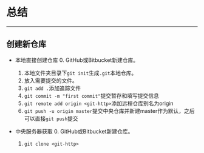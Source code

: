 # 总结
---

## 创建新仓库

- 本地直接创建仓库
  0. GitHub或Bitbucket新建仓库。
  1. 本地文件夹目录下`git init`生成`.git`本地仓库。
  2. 放入需要提交的文件。
  3. `git add .`添加追踪文件
  4. `git commit -m "first commit"`提交暂存和填写提交信息
  5. `git remote add origin <git-http>`添加远程仓库别名为origin
  6. `git push -u origin master`提交中央仓库并新建master作为默认，之后可以直接`git push`提交
  
- 中央服务器获取
  0. GitHub或Bitbucket新建仓库。
  1. `git clone <git-http>`